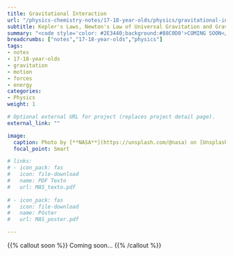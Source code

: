 ```yaml
---
title: Gravitational Interaction
url: "/physics-chemistry-notes/17-18-year-olds/physics/gravitational-interaction"
subtitle: Kepler's Laws, Newton's Law of Universal Gravitation and Gravitational Field
summary: "<code style='color: #2E3440;background:#88C0D0'>COMING SOON</code> <br> Kepler's Laws. Newton's Law of Universal Gravitation. Gravitational Field."
breadcrumbs: ["notes","17-18-year-olds","physics"]
tags:
- notes
- 17-18-year-olds
- gravitation
- motion
- forces
- energy
categories:
- Physics
weight: 1

# Optional external URL for project (replaces project detail page).
external_link: ""

image:
  caption: Photo by [**NASA**](https://unsplash.com/@nasa) on [Unsplash](https://unsplash.com)
  focal_point: Smart

# links:
# - icon_pack: fas
#   icon: file-download
#   name: PDF Texto
#   url: MAS_texto.pdf
  
# - icon_pack: fas
#   icon: file-download
#   name: Póster
#   url: MAS_poster.pdf

---
```


{{% callout soon %}}
Coming soon...
{{% /callout %}}
